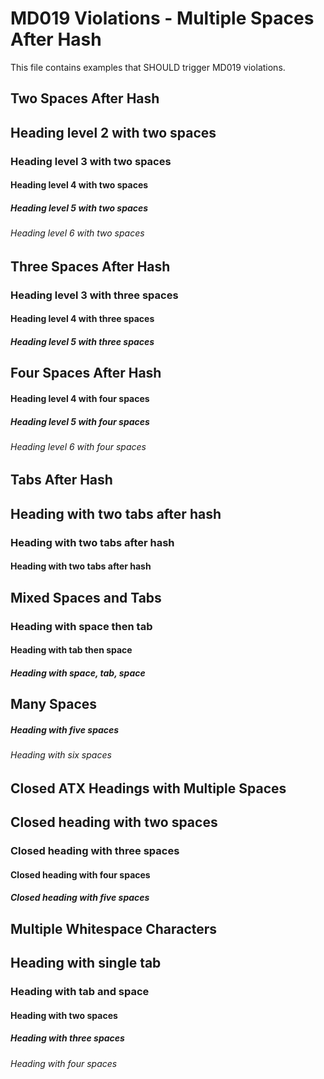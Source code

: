 # MD019 Violations - Multiple Spaces After Hash

This file contains examples that SHOULD trigger MD019 violations.

## Two Spaces After Hash

##  Heading level 2 with two spaces

###  Heading level 3 with two spaces

####  Heading level 4 with two spaces

#####  Heading level 5 with two spaces

######  Heading level 6 with two spaces

## Three Spaces After Hash

###   Heading level 3 with three spaces

####   Heading level 4 with three spaces

#####   Heading level 5 with three spaces

## Four Spaces After Hash

####    Heading level 4 with four spaces

#####    Heading level 5 with four spaces

######    Heading level 6 with four spaces

## Tabs After Hash

##		Heading with two tabs after hash

###		Heading with two tabs after hash

####		Heading with two tabs after hash

## Mixed Spaces and Tabs

###  	Heading with space then tab

####	 Heading with tab then space

#####  	 Heading with space, tab, space

## Many Spaces

#####     Heading with five spaces

######      Heading with six spaces

## Closed ATX Headings with Multiple Spaces

##  Closed heading with two spaces ##

###   Closed heading with three spaces ###

####    Closed heading with four spaces ####

#####     Closed heading with five spaces #####

## Multiple Whitespace Characters

##	Heading with single tab

###	 Heading with tab and space

####  Heading with two spaces

#####   Heading with three spaces

######    Heading with four spaces